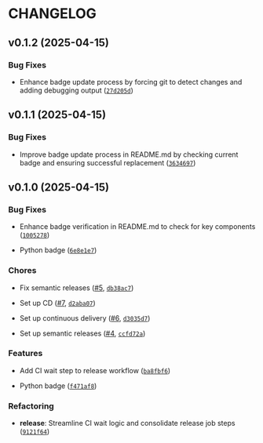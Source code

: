 # CHANGELOG


## v0.1.2 (2025-04-15)

### Bug Fixes

- Enhance badge update process by forcing git to detect changes and adding debugging output
  ([`27d205d`](https://github.com/sherifattia/venmo-auto-requester/commit/27d205de68edbc0a7c80f4734fc35495b982601f))


## v0.1.1 (2025-04-15)

### Bug Fixes

- Improve badge update process in README.md by checking current badge and ensuring successful
  replacement
  ([`3634697`](https://github.com/sherifattia/venmo-auto-requester/commit/3634697ad94a3974a0116e531154d9ed0aedd4c2))


## v0.1.0 (2025-04-15)

### Bug Fixes

- Enhance badge verification in README.md to check for key components
  ([`1005278`](https://github.com/sherifattia/venmo-auto-requester/commit/10052780102cde1eb41634eee04d27f9bd922b5f))

- Python badge
  ([`6e8e1e7`](https://github.com/sherifattia/venmo-auto-requester/commit/6e8e1e75f53b020dd03960d95f510626c17ae001))

### Chores

- Fix semantic releases ([#5](https://github.com/sherifattia/venmo-auto-requester/pull/5),
  [`db38ac7`](https://github.com/sherifattia/venmo-auto-requester/commit/db38ac7a086c1ebb024853a8aa194da26518a50b))

- Set up CD ([#7](https://github.com/sherifattia/venmo-auto-requester/pull/7),
  [`d2aba07`](https://github.com/sherifattia/venmo-auto-requester/commit/d2aba074e9282ec1ce29bd78dee1cb0efcdc7b3e))

- Set up continuous delivery ([#6](https://github.com/sherifattia/venmo-auto-requester/pull/6),
  [`d3035d7`](https://github.com/sherifattia/venmo-auto-requester/commit/d3035d7196b0733a6552a5a02a1a750bccf16259))

- Set up semantic releases ([#4](https://github.com/sherifattia/venmo-auto-requester/pull/4),
  [`ccfd72a`](https://github.com/sherifattia/venmo-auto-requester/commit/ccfd72a6b4817c0852869ee13a3ff905cdbfeb1c))

### Features

- Add CI wait step to release workflow
  ([`ba8fbf6`](https://github.com/sherifattia/venmo-auto-requester/commit/ba8fbf6ba52c8b9cd2652822728e7e82a32e80a2))

- Python badge
  ([`f471af8`](https://github.com/sherifattia/venmo-auto-requester/commit/f471af81dbaf492d73c6f8a8bd8a95619a99dfa9))

### Refactoring

- **release**: Streamline CI wait logic and consolidate release job steps
  ([`9121f64`](https://github.com/sherifattia/venmo-auto-requester/commit/9121f648bead057f9b1d0053a990da38cc8e4e49))
